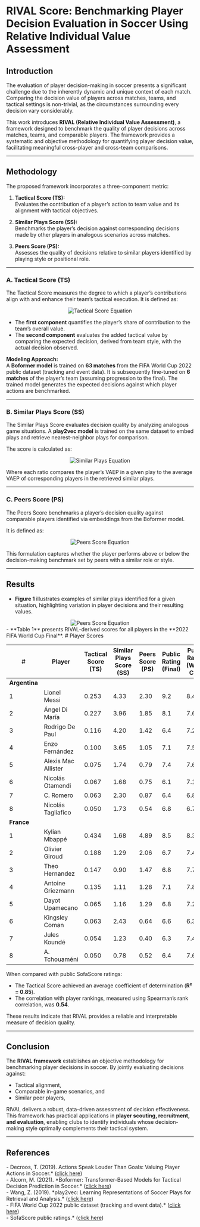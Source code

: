 # RIVAL Score: Benchmarking Player Decision Evaluation in Soccer Using Relative Individual Value Assessment

## Introduction
The evaluation of player decision-making in soccer presents a significant challenge due to the inherently dynamic and unique context of each match. Comparing the decision value of players across matches, teams, and tactical settings is non-trivial, as the circumstances surrounding every decision vary considerably.  

This work introduces **RIVAL (Relative Individual Value Assessment)**, a framework designed to benchmark the quality of player decisions across matches, teams, and comparable players. The framework provides a systematic and objective methodology for quantifying player decision value, facilitating meaningful cross-player and cross-team comparisons.

---

## Methodology
The proposed framework incorporates a three-component metric:

1. **Tactical Score (TS):**  
   Evaluates the contribution of a player’s action to team value and its alignment with tactical objectives.  

2. **Similar Plays Score (SS):**  
   Benchmarks the player’s decision against corresponding decisions made by other players in analogous scenarios across matches.  

3. **Peers Score (PS):**  
   Assesses the quality of decisions relative to similar players identified by playing style or positional role.


---

### A. Tactical Score (TS)
The Tactical Score measures the degree to which a player’s contributions align with and enhance their team’s tactical execution. It is defined as:

<div align="center">
  <img src="Assets/TS_equation.png" alt="Tactical Score Equation"/>
</div>

- The **first component** quantifies the player’s share of contribution to the team’s overall value.  
- The **second component** evaluates the added tactical value by comparing the expected decision, derived from team style, with the actual decision observed.  

**Modeling Approach:**  
A **Boformer model**  is trained on **63 matches** from the FIFA World Cup 2022 public dataset (tracking and event data). It is subsequently fine-tuned on **6 matches** of the player’s team (assuming progression to the final). The trained model generates the expected decisions against which player actions are benchmarked.

---

### B. Similar Plays Score (SS)
The Similar Plays Score evaluates decision quality by analyzing analogous game situations. A **play2vec model**  is trained on the same dataset to embed plays and retrieve nearest-neighbor plays for comparison.  

The score is calculated as:  

   <div align="center">
  <img src="Assets/SS_equation.png" alt="Similar Plays Equation"/>
   </div>


Where each ratio compares the player’s VAEP in a given play to the average VAEP of corresponding players in the retrieved similar plays.

---

### C. Peers Score (PS)
The Peers Score benchmarks a player’s decision quality against comparable players identified via embeddings from the Boformer model.  

It is defined as:  
   <div align="center">
  <img src="Assets/PS_equation.png" alt="Peers Score Equation"/>
   </div>


This formulation captures whether the player performs above or below the decision-making benchmark set by peers with a similar role or style.

---

## Results
- **Figure 1** illustrates examples of similar plays identified for a given situation, highlighting variation in player decisions and their resulting values. 
 <div align="center">
  <img src="Assets/Figure_1.png" alt="Peers Score Equation"/>
   </div>
- **Table 1** presents RIVAL-derived scores for all players in the **2022 FIFA World Cup Final**.  
# Player Scores

| # | Player              | Tactical Score (TS) | Similar Plays Score (SS) | Peers Score (PS) | Public Rating (Final) | Public Rating (World Cup) |
|---|---------------------|---------------------|---------------------------|------------------|-----------------------|---------------------------|
| **Argentina** |||||||
| 1 | Lionel Messi        | 0.253               | 4.33                      | 2.30             | 9.2                   | 8.49                      |
| 2 | Ángel Di María      | 0.227               | 3.96                      | 1.85             | 8.1                   | 7.68                      |
| 3 | Rodrigo De Paul     | 0.116               | 4.20                      | 1.42             | 6.4                   | 7.25                      |
| 4 | Enzo Fernández      | 0.100               | 3.65                      | 1.05             | 7.1                   | 7.50                      |
| 5 | Alexis Mac Allister | 0.075               | 1.74                      | 0.79             | 7.4                   | 7.62                      |
| 6 | Nicolás Otamendi    | 0.067               | 1.68                      | 0.75             | 6.1                   | 7.12                      |
| 7 | C. Romero           | 0.063               | 2.30                      | 0.87             | 6.4                   | 6.86                      |
| 8 | Nicolás Tagliafico  | 0.050               | 1.73                      | 0.54             | 6.8                   | 6.76                      |
| **France** |||||||
| 1 | Kylian Mbappé       | 0.434               | 1.68                      | 4.89             | 8.5                   | 8.31                      |
| 2 | Olivier Giroud      | 0.188               | 1.29                      | 2.06             | 6.7                   | 7.47                      |
| 3 | Theo Hernandez      | 0.147               | 0.90                      | 1.47             | 6.8                   | 7.74                      |
| 4 | Antoine Griezmann   | 0.135               | 1.11                      | 1.28             | 7.1                   | 7.82                      |
| 5 | Dayot Upamecano     | 0.065               | 1.16                      | 1.29             | 6.8                   | 7.23                      |
| 6 | Kingsley Coman      | 0.063               | 2.43                      | 0.64             | 6.6                   | 6.34                      |
| 7 | Jules Koundé        | 0.054               | 1.23                      | 0.40             | 6.3                   | 7.44                      |
| 8 | A. Tchouaméni       | 0.050               | 0.78                      | 0.52             | 6.4                   | 7.61                      |


When compared with public SofaScore ratings:  
- The Tactical Score achieved an average coefficient of determination (**R² = 0.85**).  
- The correlation with player rankings, measured using Spearman’s rank correlation, was **0.54**.  

These results indicate that RIVAL provides a reliable and interpretable measure of decision quality.

---

## Conclusion
The **RIVAL framework** establishes an objective methodology for benchmarking player decisions in soccer. By jointly evaluating decisions against:  

- Tactical alignment,  
- Comparable in-game scenarios, and  
- Similar peer players,  

RIVAL delivers a robust, data-driven assessment of decision effectiveness. This framework has practical applications in **player scouting, recruitment, and evaluation**, enabling clubs to identify individuals whose decision-making style optimally complements their tactical system.  

---

## References
<div>
  - Decroos, T. (2019). Actions Speak Louder Than Goals: Valuing Player Actions in Soccer.*
  (<a href="https://doi.org/10.1145/3292500.3330758">click here</a>)
</div>
<div>
  - Alcorn, M. (2021). *Boformer: Transformer-Based Models for Tactical Decision Prediction in Soccer.*  
  (<a href="https://doi.org/10.48550/arXiv.2104.11980">click here</a>)
</div>
 <div>
  - Wang, Z. (2019). *play2vec: Learning Representations of Soccer Plays for Retrieval and Analysis.*  
  (<a href="https://doi.org/10.1145/3292500.3330927">click here</a>)
</div>
 <div>
  - FIFA World Cup 2022 public dataset (tracking and event data).*
  (<a href="https://drive.google.com/drive/folders/1_a_q1e9CXeEPJ3GdCv_3-rNO3gPqacfa">click here</a>)
</div>
 <div>
  - SofaScore public ratings.*
  (<a href="https://www.sofascore.com/">click here</a>)
</div>


